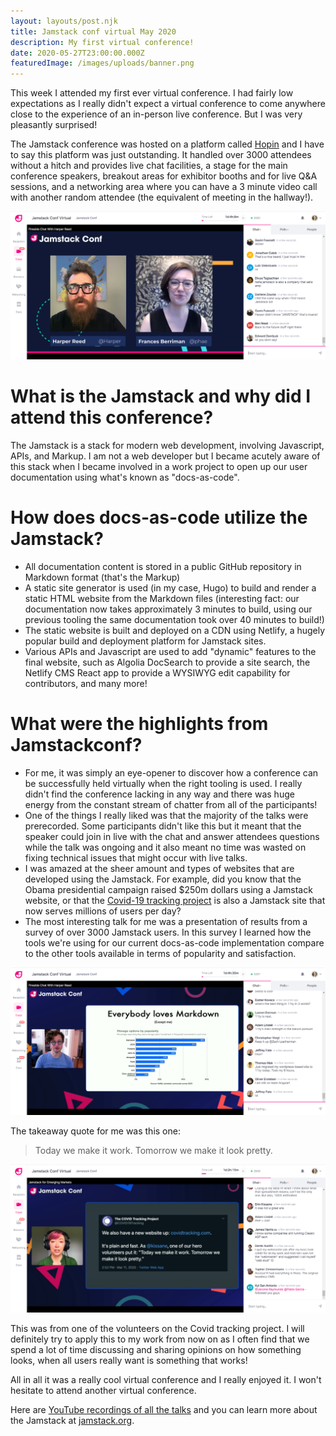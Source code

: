 ```yaml
---
layout: layouts/post.njk
title: Jamstack conf virtual May 2020
description: My first virtual conference!
date: 2020-05-27T23:00:00.000Z
featuredImage: /images/uploads/banner.png
---
```

This week I attended my first ever virtual conference. I had fairly low expectations as I really didn't expect a virtual conference to come anywhere close to the experience of an in-person live conference. But I was very pleasantly surprised!



The Jamstack conference was hosted on a platform called [Hopin](https://hopin.to/) and I have to say this platform was just outstanding. It handled over 3000 attendees without a hitch and provides live chat facilities, a stage for the main conference speakers, breakout areas for exhibitor booths and for live Q&A sessions, and a networking area where you can have a 3 minute video call with another random attendee (the equivalent of meeting in the hallway!).

![](/images/uploads/harperreed.png)



# What is the Jamstack and why did I attend this conference?

The Jamstack is a stack for modern web development, involving Javascript, APIs, and Markup. I am not a web developer but I became acutely aware of this stack when I became involved in a work project to open up our user documentation using what's known as "docs-as-code". 



# How does docs-as-code utilize the Jamstack?

* All documentation content is stored in a public GitHub repository in Markdown format (that's the Markup)
* A static site generator is used (in my case, Hugo) to build and render a static HTML website from the Markdown files (interesting fact: our documentation now takes approximately 3 minutes to build, using our previous tooling the same documentation took over 40 minutes to build!)
* The static website is built and deployed on a CDN using Netlify, a hugely popular build and deployment platform for Jamstack sites.
* Various APIs and Javascript are used to add "dynamic" features to the final website, such as Algolia DocSearch to provide a site search, the Netlify CMS React app to provide a WYSIWYG edit capability for contributors, and many more!



# What were the highlights from Jamstackconf?

* For me, it was simply an eye-opener to discover how a conference can be successfully held virtually when the right tooling is used. I really didn't find the conference lacking in any way and there was huge energy from the constant stream of chatter from all of the participants!
* One of the things I really liked was that the majority of the talks were prerecorded. Some participants didn't like this but it meant that the speaker could join in live with the chat and answer attendees questions while the talk was ongoing and it also meant no time was wasted on fixing technical issues that might occur with live talks.
* I was amazed at the sheer amount and types of websites that are developed using the Jamstack. For example, did you know that the Obama presidential campaign raised $250m dollars using a Jamstack website, or that the [Covid-19 tracking project](https://covidtracking.com/) is also a Jamstack site that now serves millions of users per day?
* The most interesting talk for me was a presentation of results from a survey of over 3000 Jamstack users. In this survey I learned how the tools we're using for our current docs-as-code implementation compare to the other tools available in terms of popularity and satisfaction.

![](/images/uploads/2020-05-27_15-00-08.png)



The takeaway quote for me was this one:

> Today we make it work. Tomorrow we make it look pretty.

![](/images/uploads/covid19.png)

This was from one of the volunteers on the Covid tracking project. I will definitely try to apply this to my work from now on as I often find that we spend a lot of time discussing and sharing opinions on how something looks, when all users really want is something that works!



All in all it was a really cool virtual conference and I really enjoyed it. I won't hesitate to attend another virtual conference.



Here are [YouTube recordings of all the talks](https://www.youtube.com/watch?v=w9yrrQBBKos&list=PL58Wk5g77lF8jzqp_1cViDf-WilJsAvqT) and you can learn more about the Jamstack at [jamstack.org](https://jamstack.org/).